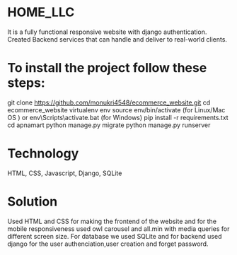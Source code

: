 # HOME_LLC


It is a fully functional responsive website with django authentication. Created Backend services that can handle and deliver to real-world clients.

# To install the project follow these steps:

git clone https://github.com/monukri4548/ecommerce_website.git
cd ecommerce_website
virtualenv env
source env/bin/activate (for Linux/Mac OS ) or env\Scripts\activate.bat (for Windows)
pip install -r requirements.txt
cd apnamart
python manage.py migrate
python manage.py runserver

# Technology

HTML, CSS, Javascript, Django, SQLite

# Solution

Used HTML and CSS for making the frontend of the website and for the mobile responsiveness used owl carousel and all.min with media queries for different screen size. For database we used SQLite and for backend used django for the user authenciation,user creation and forget password.
